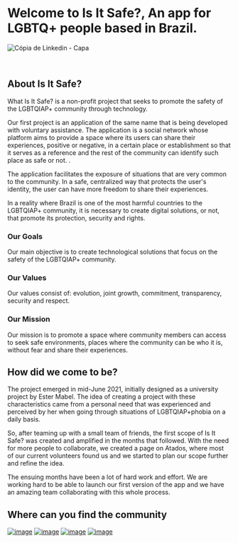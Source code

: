 # Welcome to **Is It Safe?**, An app for LGBTQ+ people based in Brazil.

![Cópia de Linkedin - Capa](https://user-images.githubusercontent.com/51540772/220807346-5b3b7e8e-2877-4d9d-a092-48ab7e0470a5.png)

<br>

## About Is It Safe?

What Is It Safe? is a non-profit project that seeks to promote the safety of the LGBTQIAP+ community through technology.

Our first project is an application of the same name that is being developed with voluntary assistance. The application is a social network whose platform aims to provide a space where its users can share their experiences, positive or negative, in a certain place or establishment so that it serves as a reference and the rest of the community can identify such place as safe or not. .

The application facilitates the exposure of situations that are very common to the community. In a safe, centralized way that protects the user's identity, the user can have more freedom to share their experiences.

In a reality where Brazil is one of the most harmful countries to the LGBTQIAP+ community, it is necessary to create digital solutions, or not, that promote its protection, security and rights.

### Our Goals

Our main objective is to create technological solutions that focus on the safety of the LGBTQIAP+ community.

### Our Values

Our values consist of: evolution, joint growth, commitment, transparency, security and respect.

### Our Mission

Our mission is to promote a space where community members can access to seek safe environments, places where the community can be who it is, without fear and share their experiences.

## How did we come to be?

The project emerged in mid-June 2021, initially designed as a university project by Ester Mabel. The idea of creating a project with these characteristics came from a personal need that was experienced and perceived by her when going through situations of LGBTQIAP+phobia on a daily basis.

So, after teaming up with a small team of friends, the first scope of Is It Safe? was created and amplified in the months that followed. With the need for more people to collaborate, we created a page on Atados, where most of our current volunteers found us and we started to plan our scope further and refine the idea.

The ensuing months have been a lot of hard work and effort. We are working hard to be able to launch our first version of the app and we have an amazing team collaborating with this whole process.

## Where can you find the community

[![image](https://img.shields.io/badge/LinkedIn-0077B5?style=for-the-badge&logo=linkedin&logoColor=white)](https://www.linkedin.com/in/isitsafe/)
[![image](https://img.shields.io/badge/Instagram-E4405F?style=for-the-badge&logo=instagram&logoColor=white)](https://instagram.com/isitsafeapp)
[![image](https://img.shields.io/badge/Twitter-1DA1F2?style=for-the-badge&logo=twitter&logoColor=white)](https://www.twitter.com/isitsafeapp/)
[![image](https://img.shields.io/badge/Gmail-D14836?style=for-the-badge&logo=gmail&logoColor=white)](mailto:contato@isitsafe.com.br)



<!-- Contact Links (where to find Is It Safe?) -->
[Website]: https://www.isitsafe.com.br
